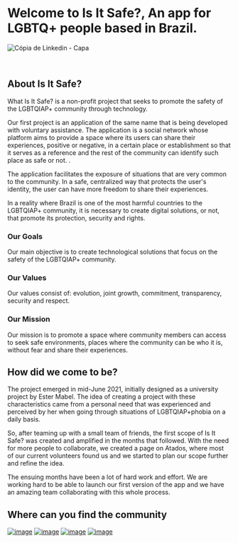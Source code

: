 # Welcome to **Is It Safe?**, An app for LGBTQ+ people based in Brazil.

![Cópia de Linkedin - Capa](https://user-images.githubusercontent.com/51540772/220807346-5b3b7e8e-2877-4d9d-a092-48ab7e0470a5.png)

<br>

## About Is It Safe?

What Is It Safe? is a non-profit project that seeks to promote the safety of the LGBTQIAP+ community through technology.

Our first project is an application of the same name that is being developed with voluntary assistance. The application is a social network whose platform aims to provide a space where its users can share their experiences, positive or negative, in a certain place or establishment so that it serves as a reference and the rest of the community can identify such place as safe or not. .

The application facilitates the exposure of situations that are very common to the community. In a safe, centralized way that protects the user's identity, the user can have more freedom to share their experiences.

In a reality where Brazil is one of the most harmful countries to the LGBTQIAP+ community, it is necessary to create digital solutions, or not, that promote its protection, security and rights.

### Our Goals

Our main objective is to create technological solutions that focus on the safety of the LGBTQIAP+ community.

### Our Values

Our values consist of: evolution, joint growth, commitment, transparency, security and respect.

### Our Mission

Our mission is to promote a space where community members can access to seek safe environments, places where the community can be who it is, without fear and share their experiences.

## How did we come to be?

The project emerged in mid-June 2021, initially designed as a university project by Ester Mabel. The idea of creating a project with these characteristics came from a personal need that was experienced and perceived by her when going through situations of LGBTQIAP+phobia on a daily basis.

So, after teaming up with a small team of friends, the first scope of Is It Safe? was created and amplified in the months that followed. With the need for more people to collaborate, we created a page on Atados, where most of our current volunteers found us and we started to plan our scope further and refine the idea.

The ensuing months have been a lot of hard work and effort. We are working hard to be able to launch our first version of the app and we have an amazing team collaborating with this whole process.

## Where can you find the community

[![image](https://img.shields.io/badge/LinkedIn-0077B5?style=for-the-badge&logo=linkedin&logoColor=white)](https://www.linkedin.com/in/isitsafe/)
[![image](https://img.shields.io/badge/Instagram-E4405F?style=for-the-badge&logo=instagram&logoColor=white)](https://instagram.com/isitsafeapp)
[![image](https://img.shields.io/badge/Twitter-1DA1F2?style=for-the-badge&logo=twitter&logoColor=white)](https://www.twitter.com/isitsafeapp/)
[![image](https://img.shields.io/badge/Gmail-D14836?style=for-the-badge&logo=gmail&logoColor=white)](mailto:contato@isitsafe.com.br)



<!-- Contact Links (where to find Is It Safe?) -->
[Website]: https://www.isitsafe.com.br
